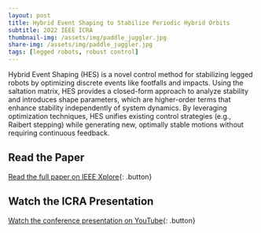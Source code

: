 ```yaml
---
layout: post
title: Hybrid Event Shaping to Stabilize Periodic Hybrid Orbits
subtitle: 2022 IEEE ICRA
thumbnail-img: /assets/img/paddle_juggler.jpg
share-img: /assets/img/paddle_juggler.jpg
tags: [legged robots, robust control]
---
```


<style>
  .button {
    display: inline-block;
    padding: 10px 15px;
    margin: 10px 0;
    font-size: 16px;
    color: #FFF5EE;
    background: #745EED;
    text-decoration: none;
    border-radius: 5px;
    font-weight: 600;
  }
  .button:hover { background: #745EED; color: #8BD1DA; }
</style>

Hybrid Event Shaping (HES) is a novel control method for stabilizing legged robots by optimizing discrete events like footfalls and impacts. Using the saltation matrix, HES provides a closed-form approach to analyze stability and introduces shape parameters, which are higher-order terms that enhance stability independently of system dynamics. 
By leveraging optimization techniques, HES unifies existing control strategies (e.g., Raibert stepping) while generating new, optimally stable motions without requiring continuous feedback.

## Read the Paper  
[Read the full paper on IEEE Xplore](https://ieeexplore.ieee.org/document/9811782){: .button}

## Watch the ICRA Presentation  
[Watch the conference presentation on YouTube](https://www.youtube.com/watch?v=oLRKRzsb5uo){: .button}
